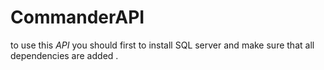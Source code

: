 # CommanderAPI
to use this *API* you should first to install SQL server
and make sure that all dependencies are added .
